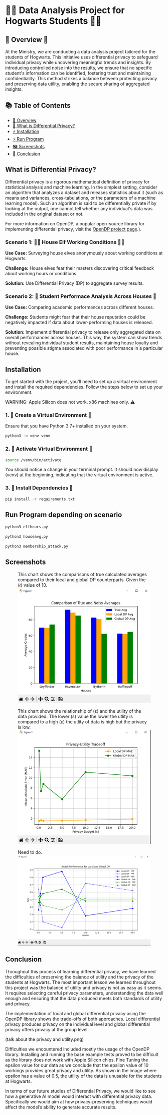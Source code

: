 # 🧙‍♀️ Data Analysis Project for Hogwarts Students 🧙‍♂️ 

## 🦉 Overview 🦉
At the Ministry, we are conducting a data analysis project tailored for the students of Hogwarts. This initiative uses differential privacy to safeguard individual privacy while uncovering meaningful trends and insights. By introducing controlled noise into the results, we ensure that no specific student's information can be identified, fostering trust and maintaining confidentiality. This method strikes a balance between protecting privacy and preserving data utility, enabling the secure sharing of aggregated insights.

## 📚 Table of Contents

- [🦉 Overview](#Overview)
- [🤔 What is Differential Privacy?](#what-is-differential-privacy)
- [⚡️ Installation](#installation)
- [⚡️ Run Program](#run-program-depending-on-scenario)
- [🖼️ Screenshots](#screenshots)
- [📜 Conclusion](#conclusion)

## What is Differential Privacy?

Differential privacy is a rigorous mathematical definition of privacy for statistical analysis and machine learning. In the simplest setting, consider an algorithm that analyzes a dataset and releases statistics about it (such as means and variances, cross-tabulations, or the parameters of a machine learning model). Such an algorithm is said to be differentially private if by looking at the output, one cannot tell whether any individual's data was included in the original dataset or not.

For more information on OpenDP, a popular open-source library for implementing differential privacy, visit the [OpenDP project page](https://opendp.org/about#:~:text=Differential%20privacy%20is%20a%20rigorous,of%20a%20machine%20learning%20model).).

### Scenario 1: 🧝‍♂️ House Elf Working Conditions 🧝‍♀️

**Use Case:** Surveying house elves anonymously about working conditions at Hogwarts.  

**Challenge:** House elves fear their masters discovering critical feedback about working hours or conditions.  

**Solution:** Use Differential Privacy (DP) to aggregate survey results.  

### Scenario 2: 🦁 Student Performace Analysis Across Houses 🐍

**Use Case:** Comparing academic performances across different houses.  

**Challenge:** Students might fear that their house reputation could be negatively impacted if data about lower-performing houses is released.  

**Solution:** Implement differential privacy to release only aggregated data on overall performances across houses. This way, the system can show trends without revealing individual student results, maintaining house loyalty and preventing possible stigma associated with poor performance in a particular house.  


## Installation 

To get started with the project, you'll need to set up a virtual environment and install the
required dependencies. Follow the steps below to set up your environment.

WARNING: Apple Silicon does not work. x86 machines only. ⚠️

### 1. 🧪 Create a Virtual Environment 🧪

Ensure that you have Python 3.7+ installed on your system.
```bash
python3 -m venv venv
```

### 2. 🔮 Activate Virtual Environment 🔮

```bash
source /venv/bin/activate
```
You should notice a change in your terminal prompt. It should now display (venv) at the beginning, indicating that the virtual environment is active.

### 3. 📜 Install Dependencies 📜
```bash
pip install -r requirements.txt
```

## Run Program depending on scenario
```bash
python3 elfhours.py
```
```bash
python3 houseavg.py
```
```bash
python3 membership_attack.py
```

## Screenshots
<figure>
  <figcaption>This chart shows the comparisons of true calculated averages compared to their local and global DP counterparts. Given the (𝜖) value of 10.</figcaption>
  <img src="images/comparisonNoisy.png" alt="Comparison of True and Noisy Averages">
</figure>

<figure>
  <figcaption> 
    This chart shows the relationship of (ε) and the utility of the data provided. The lower (ε) value
    the lower the utlity is compared to a high (ε) the utlity of data is high but the privacy is low.
  </figcaption>
  <img src="images/privacyTradeoff.png" alt="Comparison of Privacy">
</figure>

<figure>
  <figcaption>Need to do.</figcaption>
  <img src="images/attackPerformance.png" alt="Attack Performance">
</figure>

## Conclusion

Throughout this process of learning differential privacy, we have learned the difficulties of preserving the balance of utility and the privacy of the students at Hogwarts. The most important  lesson we learned throughout this project was the balance of utility and privacy is not as easy as it seems. It requires selecting careful privacy parameters, understanding the data well enough and ensuring that the data produced meets both standards of utility and privacy.

The implementation of local and global differential privacy using the OpenDP library shows the trade-offs of both approaches. Local differential privacy produces privacy on the individual level and global differential privacy offers privacy at the group level. 

(talk about the privacy and utility.png)

Difficulties we encountered included mostly the usage of the OpenDP library. Installing and running the base example tests proved to be difficult as the library does not work with Apple Silicon chips. Fine Tuning the epsilon value for our data as we conclude that the epsilon value of 10 workings provides great privacy and utility. As shown in the image where epsilon has a value of 0.5, the utility of the data is unusable for the students at Hogwarts.

In terms of our future studies of Differential Privacy, we would like to see how a generative AI model would interact with differential privacy data. Specifically we would aim at how privacy-preserving techniques would affect the model’s ability to generate accurate results.

